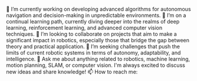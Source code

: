 🔭 I’m currently working on developing advanced algorithms for autonomous navigation and decision-making in unpredictable environments.
🌱 I’m on a continual learning path, currently diving deeper into the realms of deep learning, reinforcement learning, and advanced computer vision techniques.
👯 I’m looking to collaborate on projects that aim to make a significant impact in robotics, especially those that bridge the gap between theory and practical application.
🤔 I’m seeking challenges that push the limits of current robotic systems in terms of autonomy, adaptability, and intelligence.
💬 Ask me about anything related to robotics, machine learning, motion planning, SLAM, or computer vision. I'm always excited to discuss new ideas and share knowledge!
📫 How to reach me:

<!---
HarelAmezcua/HarelAmezcua is a ✨ special ✨ repository because its `README.md` (this file) appears on your GitHub profile.
You can click the Preview link to take a look at your changes.
--->

